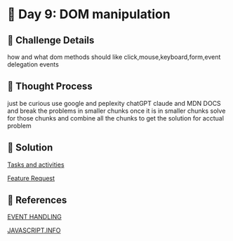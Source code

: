 # 🌟 Day 9: DOM manipulation

## 📜 Challenge Details

how and what dom methods should like click,mouse,keyboard,form,event delegation events 

## 📝 Thought Process

just be curious use google and peplexity chatGPT claude and MDN DOCS and break the problems in smaller chunks once it is in smaller chunks solve for those chunks and combine all the chunks to get the solution for acctual problem

## 🔎 Solution

[Tasks and activities](https://github.com/SURENDRA-BABU-VUNNAM/JavaScript-30-Day-challenge/tree/main/Day_10_event_handling/01_tasks_and_activities)

[Feature Request](https://github.com/SURENDRA-BABU-VUNNAM/JavaScript-30-Day-challenge/tree/main/Day_10_event_handling/02_feature_request)

## 🔗 References

[EVENT HANDLING](https://www.perplexity.ai/search/explain-me-about-click-event-i-3s4Hzj8bQ2aTkZr5lQJfFQ)

[JAVASCRIPT.INFO](https://javascript.info/)